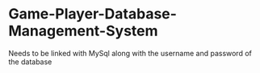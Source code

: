 # Game-Player-Database-Management-System
Needs to be linked with MySql along with the username and password of the database
